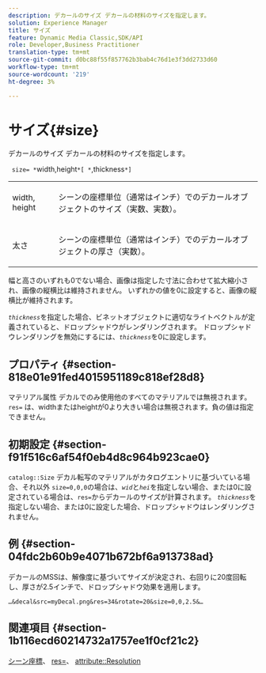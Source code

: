 ```yaml
---
description: デカールのサイズ デカールの材料のサイズを指定します。
solution: Experience Manager
title: サイズ
feature: Dynamic Media Classic,SDK/API
role: Developer,Business Practitioner
translation-type: tm+mt
source-git-commit: d0bc88f55f857762b3bab4c76d1e3f3dd2733d60
workflow-type: tm+mt
source-wordcount: '219'
ht-degree: 3%

---
```



# サイズ{#size}

デカールのサイズ デカールの材料のサイズを指定します。

` size= *`width,height`*[ *`,thickness`*]`

<table id="simpletable_00B1226F3B8B49D895D1269AB03D5043"> 
 <tr class="strow"> 
  <td class="stentry"> <p> <span class="varname"> width, height  </span> </p> </td> 
  <td class="stentry"> <p>シーンの座標単位（通常はインチ）でのデカールオブジェクトのサイズ（実数、実数）。 </p> </td> 
 </tr> 
 <tr class="strow"> 
  <td class="stentry"> <p> <span class="varname"> 太さ  </span> </p> </td> 
  <td class="stentry"> <p>シーンの座標単位（通常はインチ）でのデカールオブジェクトの厚さ（実数）。 </p> </td> 
 </tr> 
</table>

幅と高さのいずれも0でない場合、画像は指定した寸法に合わせて拡大縮小され、画像の縦横比は維持されません。 いずれかの値を0に設定すると、画像の縦横比が維持されます。

*`thickness`*&#x200B;を指定した場合、ビネットオブジェクトに適切なライトベクトルが定義されていると、ドロップシャドウがレンダリングされます。 ドロップシャドウレンダリングを無効にするには、*`thickness`*&#x200B;を0に設定します。

## プロパティ {#section-818e01e91fed4015951189c818ef28d8}

マテリアル属性 デカルでのみ使用他のすべてのマテリアルでは無視されます。 `res=` は、widthまたはheightが0より大きい場合は無視されます。負の値は指定できません。

## 初期設定 {#section-f91f516c6af54f0eb4d8c964b923cae0}

`catalog::Size` デカル転写のマテリアルがカタログエントリに基づいている場合、それ以外 `size=0,0,0`の場合は、*`wid`*&#x200B;と&#x200B;*`hei`*&#x200B;を指定しない場合、または0に設定されている場合は、`res=`からデカールのサイズが計算されます。 *`thickness`*&#x200B;を指定しない場合、または0に設定した場合、ドロップシャドウはレンダリングされません。

## 例 {#section-04fdc2b60b9e4071b672bf6a913738ad}

デカールのMSSは、解像度に基づいてサイズが決定され、右回りに20度回転し、厚さが2.5インチで、ドロップシャドウ効果を適用します。

`…&decal&src=myDecal.png&res=34&rotate=20&size=0,0,2.5&…`

## 関連項目 {#section-1b116ecd60214732a1757ee1f0cf21c2}

[シーン座標](../../../../../ir-api/http-protocol/image-rendering-api-ref/c-ir-http-protocol-ref/c-ir-http-protocol-syntax-and-features/c-ir-vignettes/c-ir-scene-coordinates.md#concept-528507024fa640b19a2631357febf7f1)、 [res=](../../../../../ir-api/http-protocol/image-rendering-api-ref/c-ir-http-protocol-ref/c-ir-http-protocol-command-reference/r-ir-res.md#reference-0ad9de8887144c83a6db97b4994f7c04)、 [attribute::Resolution](../../../../../ir-api/material-cat/image-rendering-api-ref/c-ir-material-catalog/c-ir-attributes-reference/r-ir-resolution.md#reference-09fe14e6bfbf4db6b7f4369fffecc806)
